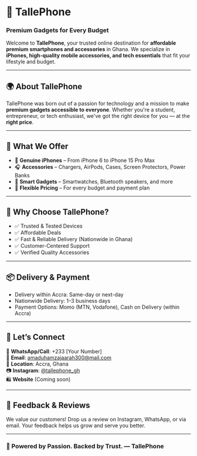 # 📱 TallePhone

### Premium Gadgets for Every Budget

Welcome to **TallePhone**, your trusted online destination for **affordable premium smartphones and accessories** in Ghana. We specialize in **iPhones, high-quality mobile accessories, and tech essentials** that fit your lifestyle and budget.

---

## 🌍 About TallePhone

TallePhone was born out of a passion for technology and a mission to make **premium gadgets accessible to everyone**. Whether you're a student, entrepreneur, or tech enthusiast, we've got the right device for you — at the **right price**.

---

## 🛒 What We Offer

- 📱 **Genuine iPhones** – From iPhone 6 to iPhone 15 Pro Max  
- 🎧 **Accessories** – Chargers, AirPods, Cases, Screen Protectors, Power Banks  
- 🔌 **Smart Gadgets** – Smartwatches, Bluetooth speakers, and more  
- 💸 **Flexible Pricing** – For every budget and payment plan

---

## 🚀 Why Choose TallePhone?

- ✅ Trusted & Tested Devices  
- ✅ Affordable Deals  
- ✅ Fast & Reliable Delivery (Nationwide in Ghana)  
- ✅ Customer-Centered Support  
- ✅ Verified Quality Accessories

---

## 📦 Delivery & Payment

- Delivery within Accra: Same-day or next-day  
- Nationwide Delivery: 1–3 business days  
- Payment Options: Momo (MTN, Vodafone), Cash on Delivery (within Accra)

---

## 🤝 Let’s Connect

📱 **WhatsApp/Call**: +233 [Your Number]  
📧 **Email**: amaduhamzajaarah300@mail.com  
📍 **Location**: Accra, Ghana  
📷 **Instagram**: [@tallephone_gh](https://instagram.com/yourhandle)  
🛍️ **Website** (Coming soon)

---

## 💬 Feedback & Reviews

We value our customers! Drop us a review on Instagram, WhatsApp, or via email. Your feedback helps us grow and serve you better.

---

### 🔐 Powered by Passion. Backed by Trust. — **TallePhone**

